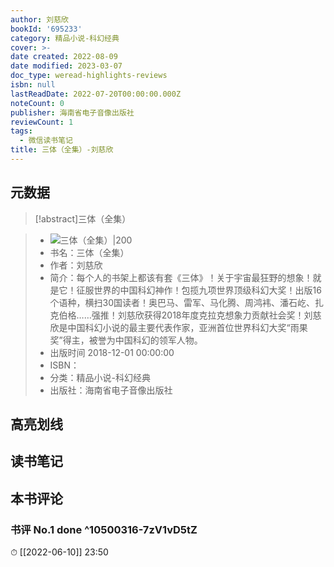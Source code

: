 ```yaml
---
author: 刘慈欣
bookId: '695233'
category: 精品小说-科幻经典
cover: >-
date created: 2022-08-09
date modified: 2023-03-07
doc_type: weread-highlights-reviews
isbn: null
lastReadDate: 2022-07-20T00:00:00.000Z
noteCount: 0
publisher: 海南省电子音像出版社
reviewCount: 1
tags:
  - 微信读书笔记
title: 三体（全集）-刘慈欣
---
```


## 元数据

>[!abstract]三体（全集）

> - ![三体（全集）|200](https://wfqqreader-1252317822.image.myqcloud.com/cover/233/695233/t7_695233.jpg)
> - 书名：三体（全集）
> - 作者：刘慈欣
> - 简介：每个人的书架上都该有套《三体》！关于宇宙最狂野的想象！就是它！征服世界的中国科幻神作！包揽九项世界顶级科幻大奖！出版16个语种，横扫30国读者！奥巴马、雷军、马化腾、周鸿袆、潘石屹、扎克伯格……强推！刘慈欣获得2018年度克拉克想象力贡献社会奖！刘慈欣是中国科幻小说的最主要代表作家，亚洲首位世界科幻大奖“雨果奖”得主，被誉为中国科幻的领军人物。
> - 出版时间 2018-12-01 00:00:00
> - ISBN：
> - 分类：精品小说-科幻经典
> - 出版社：海南省电子音像出版社

## 高亮划线

## 读书笔记

## 本书评论

### 书评 No.1 done ^10500316-7zV1vD5tZ

⏱ [[2022-06-10]] 23:50
